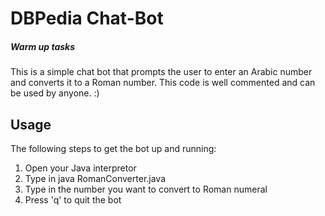 # DBPedia Chat-Bot
<h5>Warm up tasks</h5>

This is a simple chat bot that prompts the user to enter an Arabic number and converts it to a Roman number.
This code is well commented and can be used by anyone. :)

<h2>Usage</h2>
The following steps to get the bot up and running:
<ol>
<li>Open your Java interpretor</li>
<li>Type in java RomanConverter.java</li>
<li>Type in the number you want to convert to Roman numeral</li>
<li>Press 'q' to quit the bot</li>
</ol>
